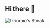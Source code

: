 ## Hi there 👋

![farioraro's Streak](https://github-readme-streak-stats.herokuapp.com/?user=farioraro&theme=shades-of-purple&hide_border=false)
